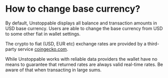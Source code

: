 # How to change base currency?

By default, Unstoppable displays all balance and transaction amounts in USD base currency. Users are able to change the base currency from USD to some other fiat in wallet settings.

The crypto to fiat (USD, EUR etc) exchange rates are provided by a third-party service [coingecko.com](https://coingecko.com).

While Unstoppable works with reliable data providers the wallet have no means to guarantee that returned rates are always valid real-time rates. Be aware of that when transacting in large sums.
